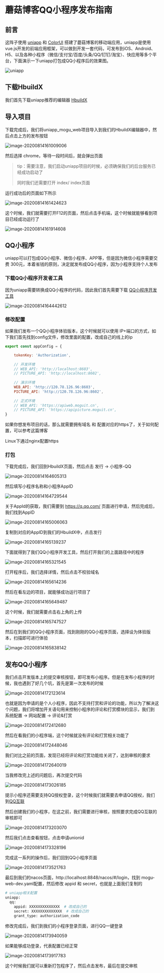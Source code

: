 # 蘑菇博客QQ小程序发布指南

## 前言

这阵子使用 [uniapp](https://uniapp.dcloud.io/) 和 [ColorUI](https://github.com/weilanwl/ColorUI) 搭建了蘑菇博客的移动端应用，uniapp是使用vue.js开发的前端应用框架，可以做到开发一套代码，可发布到iOS、Android、H5、以及各种小程序（微信/支付宝/百度/头条/QQ/钉钉/淘宝）、快应用等多个平台，下面演示一下uniapp打包成QQ小程序后的效果图。

![uniapp](images/uniapp.gif)

## 下载HbuildX

我们首先下载uniapp推荐的编辑器 [HbuildX](https://www.dcloud.io/hbuilderx.html)

## 导入项目

下载完成后，我们将uniapp_mogu_web项目导入到我们的HbuildX编辑器中，然后点击上方的发布按钮

![image-20200814161009006](images/image-20200814161009006.png)

然后选择 chrome，等待一段时间后，就会弹出页面

> tip：需要注意，我们启动uniapp项目的时候，必须确保我们的后台服务已经成功启动了
>
> 同时我们还需要打开  index/ index页面

运行成功后的页面如下所示

![image-20200814161424623](images/image-20200814161424623.png)

这个时候，我们就需要打开F12的页面，然后点击手机端，这个时候就能够看到项目已经成功运行了

![image-20200814161914608](images/image-20200814161914608.png)

## QQ小程序

uniapp可以打包成QQ小程序、微信小程序、APP等，但是因为微信小程序需要交费 300元，本着省钱的原则，决定就发布成QQ小程序，因为小程序支持个人发布

### 下载QQ小程序开发者工具

因为uniapp需要转换成QQ小程序的代码，因此我们首先需要下载 [QQ小程序开发工具](https://q.qq.com/wiki/tools/devtool/)

![image-20200814164442612](images/image-20200814164442612.png)



### 修改配置

如果我们发布一个QQ小程序体验版本，这个时候就可以使用 IP+端口的方式，如下我们首先找到config文件，修改里面的配置，改成自己的线上的ip

```js
export const appConfig = {

    tokenKey: 'Authorization',
	
	// 开发环境
    // WEB_API: 'http://localhost:8603',
	// PICTURE_API: 'http://localhost:8602',
	
	// 演示环境
	WEB_API: 'http://120.78.126.96:8603',
	PICTURE_API: 'http://120.78.126.96:8602',
	
	// 正式环境
	// WEB_API: 'https://apiweb.moguit.cn',
	// PICTURE_API: 'https://apipicture.moguit.cn',
}
```

如果你想发布项目的话，那么就需要拥有域名 和 配置对应的https了，关于如何配置，可以参考这篇博客

Linux下通过nginx配置https

### 打包

下载完成后，我们回到HbuildX页面，然后点击 发行 -> 小程序-QQ

![image-20200814164605313](images/image-20200814164605313.png)

然后填写小程序名称和小程序AppID

![image-20200814164729544](images/image-20200814164729544.png)

关于AppId的获取，我们需要到  https://q.qq.com/ 页面进行申请，然后完成后，我们找到AppID

![image-20200814165006063](images/image-20200814165006063.png)

复制到对应的AppID到我们的HbuildX中，点击发行

![image-20200814165139237](images/image-20200814165139237.png)

下面就得到了我们QQ小程序开发工具，然后打开我们的上面路径中的程序

![image-20200814165321545](images/image-20200814165321545.png)

打开程序后，我们选择详情，然后点击不校验域名

![image-20200814165614236](images/image-20200814165614236.png)

然后在看左边的项目，就能够成功运行项目了

![image-20200814165649487](images/image-20200814165649487.png)

这个时候，我们就需要点击右上角的上传

![image-20200814165747527](images/image-20200814165747527.png)

然后在到我们的QQ小程序页面，找到刚刚的QQ小程序页面，选择设为体验版本，扫描即可进行体验

![image-20200814165838142](images/image-20200814165838142.png)

## 发布QQ小程序

我们点击开发版本上的提交审核按钮，即可发布小程序。但是在发布小程序的时候，我也遇到了好几个坑，首先是第一次发布的时候

![image-20200814172123614](images/image-20200814172123614.png)

也就是因为申请的是个人小程序，因此不支持打赏和评论的功能，所以为了解决这个问题，我们将增加开关语句用来控制小程序的评论和打赏模块的显示，我们到  系统配置 -> 网站配置 -> 评论&打赏

![image-20200814172412680](images/image-20200814172412680.png)

然后在看我们的小程序端，这个时候就没有评论和打赏相关功能了

![image-20200814172448046](images/image-20200814172448046.png)

我们对比之前的页面，发现已经将评论和打赏功能给关闭了，达到审核的要求

![image-20200814172640019](images/image-20200814172640019.png)

当我修改完上述的问题后，再次提交代码

![image-20200814173026185](images/image-20200814173026185.png)

提示小程序还需要支持QQ授权登录，这个时候我们就需要去申请QQ授权，我们到[QQ互联](https://connect.qq.com/)

然后创建我们的小程序，在这之前，我们需要进行审核，按照要求完成QQ互联的审核即可

![image-20200814173203070](images/image-20200814173203070.png)

然后我们点击查看按钮，点击申请unionid

![image-20200814173328196](images/image-20200814173328196.png)

完成这一系列的操作后，我们回到QQ小程序页面

![image-20200814173521763](images/image-20200814173521763.png)

最后到我们的nacos页面，http://localhost:8848/nacos/#/login，找到 mogu-web-dev.yaml配置，然后修改 appid 和 secret，也就是上面我们复制的

```bash
# uniapp相关配置
uniapp:
  qq:
    appid: XXXXXXXXXXXXXX  # 改成自己的
    secret: XXXXXXXXXXXXXX  # 改成自己的
    grant_type: authorization_code
```

修改完成后，我们到我们的小程序登录页面，进行QQ一键登录

![image-20200814173940059](images/image-20200814173940059.png)

如果能够成功登录，代表配置已经正常

![image-20200814173917783](images/image-20200814173917783.png)

这个时候我们就可以重新打包程序了，然后点击发布，最后在提交审核
